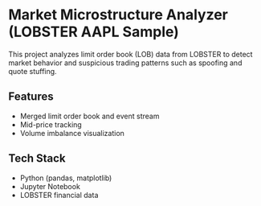 # Market Microstructure Analyzer (LOBSTER AAPL Sample)

This project analyzes limit order book (LOB) data from LOBSTER to detect market behavior and suspicious trading patterns such as spoofing and quote stuffing.

## Features
- Merged limit order book and event stream
- Mid-price tracking
- Volume imbalance visualization

## Tech Stack
- Python (pandas, matplotlib)
- Jupyter Notebook
- LOBSTER financial data


